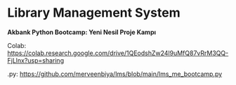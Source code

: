 # Library Management System 
**Akbank Python Bootcamp: Yeni Nesil Proje Kampı** <br/>

Colab: https://colab.research.google.com/drive/1QEodshZw24l9uMfQ87vRrM3QQ-FjLlnx?usp=sharing <br/>

.py: https://github.com/merveenbiya/lms/blob/main/lms_me_bootcamp.py
